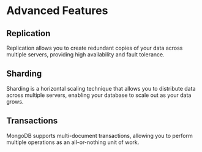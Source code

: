 # Advanced Features

## Replication

Replication allows you to create redundant copies of your data across multiple servers, providing high availability and fault tolerance.

## Sharding

Sharding is a horizontal scaling technique that allows you to distribute data across multiple servers, enabling your database to scale out as your data grows.

## Transactions

MongoDB supports multi-document transactions, allowing you to perform multiple operations as an all-or-nothing unit of work.

